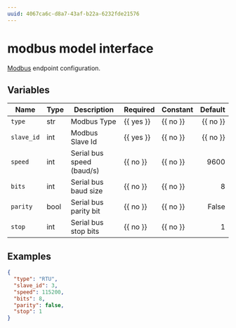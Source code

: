 ```yaml
---
uuid: 4067ca6c-d8a7-43af-b22a-6232fde21576
---
```


# modbus model interface

[Modbus](https://en.wikipedia.org/wiki/Modbus) endpoint configuration.

## Variables

| Name       | Type | Description               | Required  | Constant |  Default |
| ---------- | ---- | ------------------------- | --------- | -------- | -------: |
| `type`     | str  | Modbus Type               | {{ yes }} | {{ no }} | {{ no }} |
| `slave_id` | int  | Modbus Slave Id           | {{ yes }} | {{ no }} | {{ no }} |
| `speed`    | int  | Serial bus speed (baud/s) | {{ no }}  | {{ no }} |     9600 |
| `bits`     | int  | Serial bus baud size      | {{ no }}  | {{ no }} |        8 |
| `parity`   | bool | Serial bus parity bit     | {{ no }}  | {{ no }} |    False |
| `stop`     | int  | Serial bus stop bits      | {{ no }}  | {{ no }} |        1 |

## Examples

```json
{
  "type": "RTU",
  "slave_id": 3,
  "speed": 115200,
  "bits": 8,
  "parity": false,
  "stop": 1
}
```
